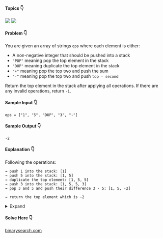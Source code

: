 #### Topics :point_down:
![](https://img.shields.io/badge/-array-wheat) 
![](https://img.shields.io/badge/-stack-wheat)

#### Problem :point_down:
You are given an array of strings `ops` where each element is either:
- A non-negative integer that should be pushed into a stack
- `"POP"` meaning pop the top element in the stack
- `"DUP"` meaning duplicate the top element in the stack
- `"+"` meaning pop the top two and push the sum
- `"-"` meaning pop the top two and push `top - second`

Return the top element in the stack after applying all operations. If there are any invalid operations, return `-1`.
#### Sample Input :point_down:
```
ops = ["1", "5", "DUP", "3", "-"]
```
#### Sample Output :point_down:
```
-2
```
#### Explanation :point_down:
Following the operations:
```
→ push 1 into the stack: [1]
→ push 5 into the stack: [1, 5]
→ duplicate the top element: [1, 5, 5]
→ push 3 into the stack: [1, 5, 5, 3]
→ pop 3 and 5 and push their difference 3 - 5: [1, 5, -2]

→ return the top element which is -2
``` 
<details>
<summary>Expand</summary>

#### Python :point_down:
```py
def solve(ops):
    stack = []
    for i in ops:
        if i == 'POP':
            if stack:
                stack.pop()
            else:
                return -1
        elif i == 'DUP':
            if stack:
                stack.append(stack[-1])
            else:
                return -1
        elif i == '+':
            if len(stack) < 2:
                return -1
            else:
                stack.append(stack.pop() + stack.pop())
        elif i == '-':
            if len(stack) < 2:
                return -1
            else:
                stack.append(stack.pop() - stack.pop())
        else:
            stack.append(int(i))

    if (stack):
        return stack[-1]

    return -1
```  
#### [@manparvesh](https://binarysearch.com/problems/Word-Machine/editorials/2121501)'s Python Solution :point_down:
```py
def solve(ops):
    stack = []
    try:
        for i in ops:
            if i == 'POP':
                stack.pop()
            elif i == 'DUP':
                stack.append(stack[-1])
            elif i == '+':
                stack.append(stack.pop() + stack.pop())
            elif i == '-':
                stack.append(stack.pop() - stack.pop())
            else:
                stack.append(int(i))

        return stack[-1]

    except:
        return -1
```   
#### Time Complexity :point_down:
```
O(n)
```
#### Space Complexity :point_down:
```
O(n)
```
</details>

#### Solve Here :point_down:
[binarysearch.com](https://binarysearch.com/problems/Word-Machine)
